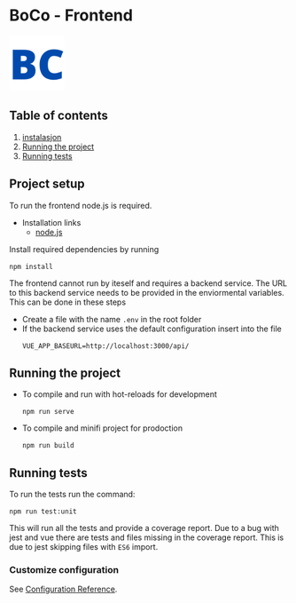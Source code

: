 # BoCo - Frontend


<img src="public/favicon.ico" height="100" title="hover text">

## Table of contents
1. [instalasjon](#project-setup)
1. [Running the project](#running-the-project)
1. [Running tests](#running-tests)

## Project setup

To run the frontend node.js is required.
- Installation links
    - [node.js](https://nodejs.org/en/download/)

Install required dependencies by running   
```
npm install
```

The frontend cannot run by iteself and requires a backend service. The URL to this backend service needs to be provided in the enviormental variables. This can be done in these steps

- Create a file with the name ``.env`` in the root folder
- If the backend service uses the default configuration insert into the file
    ```
    VUE_APP_BASEURL=http://localhost:3000/api/
    ```


## Running the project
- To compile and run with hot-reloads for development
    ```
    npm run serve
    ```

- To compile and minifi project for prodoction
    ```
    npm run build
    ```

## Running tests
To run the tests run the command:
```
npm run test:unit
```
This will run all the tests and provide a coverage report. Due to a bug with jest and vue there are tests and files missing in the coverage report. This is due to jest skipping files with ``ES6`` import. 

### Customize configuration
See [Configuration Reference](https://cli.vuejs.org/config/).
